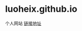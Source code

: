 # luoheix.github.io
个人网站 [链接地址](https://developers.weixin.qq.com/miniprogram/dev/wxcloud/basis/getting-started.html)
